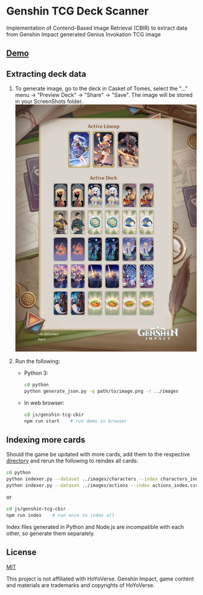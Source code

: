 # Genshin TCG Deck Scanner

Implementation of Contend-Based Image Retrieval (CBIR) to extract data from Genshin Impact generated Genius Invokation TCG image

## [Demo](https://jogerj.github.io/genshin-tcg-cbir/)

## Extracting deck data

1. To generate image, go to the deck in Casket of Tomes, select the "..." menu -> "Preview Deck" -> "Share" -> "Save". The image will be stored in your ScreenShots folder.
![Example Deck](samples/20221219214910.png)

2. Run the following:
   - Python 3:

     ```sh
     cd python
     python generate_json.py -q path/to/image.png -r ../images
     ```

   - In web browser:

     ```sh
     cd js/genshin-tcg-cbir
     npm run start    # run demo in browser
     ```


## Indexing more cards

Should the game be updated with more cards, add them to the respective [directory](images) and rerun the following to reindex all cards:

```sh
cd python
python indexer.py --dataset ../images/characters --index characters_index.csv
python indexer.py --dataset ../images/actions --index actions_index.csv
```
or
```sh
cd js/genshin-tcg-cbir
npm run index    # run once to index all
```

Index files generated in Python and Node.js are incompatible with each other, so generate them separately.

## License

[MIT](LICENSE)

This project is not affiliated with HoYoVerse. Genshin Impact, game content and materials are trademarks and copyrights of HoYoVerse.
